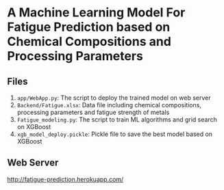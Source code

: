 # A Machine Learning Model For Fatigue Prediction based on Chemical Compositions and Processing Parameters

## Files ##
1. `app/WebApp.py`: The script to deploy the trained model on web server 
2. `Backend/Fatigue.xlsx`: Data file including chemical compositions, processing parameters and fatigue strength of metals
5. `Fatigue_modeling.py`: The script to train ML algorithms and grid search on XGBoost
4. `xgb_model_deploy.pickle`: Pickle file to save the best model based on XGBoost

## Web Server ##
http://fatigue-prediction.herokuapp.com/

